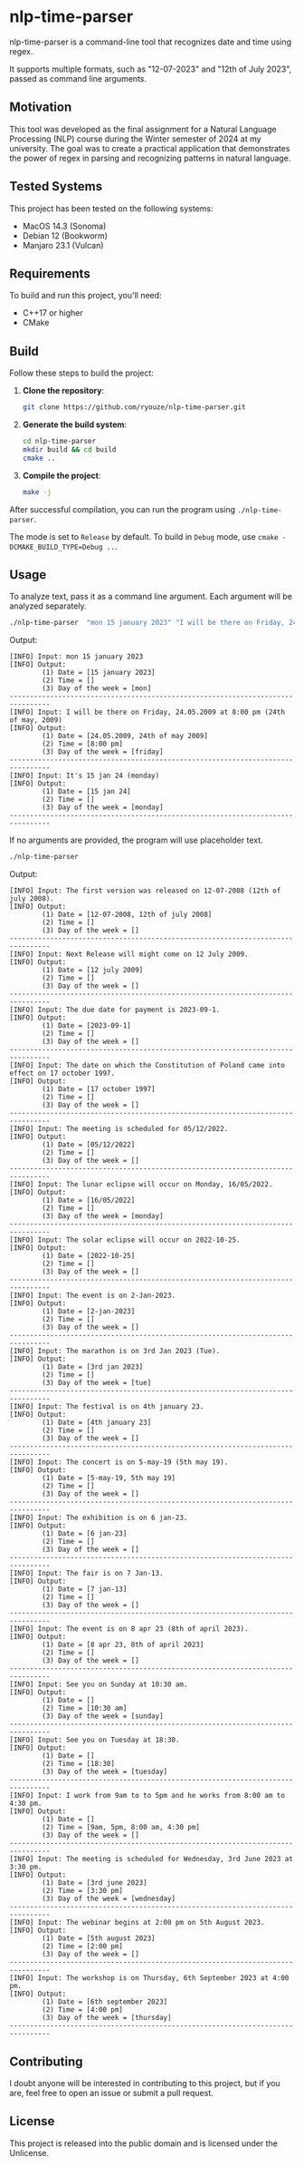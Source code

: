# nlp-time-parser

nlp-time-parser is a command-line tool that recognizes date and time using regex.

It supports multiple formats, such as "12-07-2023" and "12th of July 2023", passed as command line arguments.


## Motivation

This tool was developed as the final assignment for a Natural Language Processing (NLP) course during the Winter semester of 2024 at my university. The goal was to create a practical application that demonstrates the power of regex in parsing and recognizing patterns in natural language.


## Tested Systems

This project has been tested on the following systems:

- MacOS 14.3 (Sonoma)
- Debian 12 (Bookworm)
- Manjaro 23.1 (Vulcan)


## Requirements

To build and run this project, you'll need:

- C++17 or higher
- CMake


## Build

Follow these steps to build the project:

1. **Clone the repository**:
   ```bash
   git clone https://github.com/ryouze/nlp-time-parser.git
   ```

2. **Generate the build system**:
   ```bash
   cd nlp-time-parser
   mkdir build && cd build
   cmake ..
   ```

3. **Compile the project**:
    ```bash
    make -j
    ```

After successful compilation, you can run the program using `./nlp-time-parser`.

The mode is set to `Release` by default. To build in `Debug` mode, use `cmake -DCMAKE_BUILD_TYPE=Debug ..`.


## Usage

To analyze text, pass it as a command line argument. Each argument will be analyzed separately.

```bash
./nlp-time-parser  "mon 15 january 2023" "I will be there on Friday, 24.05.2009 at 8:00 pm (24th of may, 2009)" "It's 15 jan 24 (monday)"
```

Output:

```
[INFO] Input: mon 15 january 2023
[INFO] Output:
        (1) Date = [15 january 2023]
        (2) Time = []
        (3) Day of the week = [mon]
--------------------------------------------------------------------------------
[INFO] Input: I will be there on Friday, 24.05.2009 at 8:00 pm (24th of may, 2009)
[INFO] Output:
        (1) Date = [24.05.2009, 24th of may 2009]
        (2) Time = [8:00 pm]
        (3) Day of the week = [friday]
--------------------------------------------------------------------------------
[INFO] Input: It's 15 jan 24 (monday)
[INFO] Output:
        (1) Date = [15 jan 24]
        (2) Time = []
        (3) Day of the week = [monday]
--------------------------------------------------------------------------------
```

If no arguments are provided, the program will use placeholder text.

```bash
./nlp-time-parser
```

Output:

```
[INFO] Input: The first version was released on 12-07-2008 (12th of july 2008).
[INFO] Output:
        (1) Date = [12-07-2008, 12th of july 2008]
        (2) Time = []
        (3) Day of the week = []
--------------------------------------------------------------------------------
[INFO] Input: Next Release will might come on 12 July 2009.
[INFO] Output:
        (1) Date = [12 july 2009]
        (2) Time = []
        (3) Day of the week = []
--------------------------------------------------------------------------------
[INFO] Input: The due date for payment is 2023-09-1.
[INFO] Output:
        (1) Date = [2023-09-1]
        (2) Time = []
        (3) Day of the week = []
--------------------------------------------------------------------------------
[INFO] Input: The date on which the Constitution of Poland came into effect on 17 october 1997.
[INFO] Output:
        (1) Date = [17 october 1997]
        (2) Time = []
        (3) Day of the week = []
--------------------------------------------------------------------------------
[INFO] Input: The meeting is scheduled for 05/12/2022.
[INFO] Output:
        (1) Date = [05/12/2022]
        (2) Time = []
        (3) Day of the week = []
--------------------------------------------------------------------------------
[INFO] Input: The lunar eclipse will occur on Monday, 16/05/2022.
[INFO] Output:
        (1) Date = [16/05/2022]
        (2) Time = []
        (3) Day of the week = [monday]
--------------------------------------------------------------------------------
[INFO] Input: The solar eclipse will occur on 2022-10-25.
[INFO] Output:
        (1) Date = [2022-10-25]
        (2) Time = []
        (3) Day of the week = []
--------------------------------------------------------------------------------
[INFO] Input: The event is on 2-Jan-2023.
[INFO] Output:
        (1) Date = [2-jan-2023]
        (2) Time = []
        (3) Day of the week = []
--------------------------------------------------------------------------------
[INFO] Input: The marathon is on 3rd Jan 2023 (Tue).
[INFO] Output:
        (1) Date = [3rd jan 2023]
        (2) Time = []
        (3) Day of the week = [tue]
--------------------------------------------------------------------------------
[INFO] Input: The festival is on 4th january 23.
[INFO] Output:
        (1) Date = [4th january 23]
        (2) Time = []
        (3) Day of the week = []
--------------------------------------------------------------------------------
[INFO] Input: The concert is on 5-may-19 (5th may 19).
[INFO] Output:
        (1) Date = [5-may-19, 5th may 19]
        (2) Time = []
        (3) Day of the week = []
--------------------------------------------------------------------------------
[INFO] Input: The exhibition is on 6 jan-23.
[INFO] Output:
        (1) Date = [6 jan-23]
        (2) Time = []
        (3) Day of the week = []
--------------------------------------------------------------------------------
[INFO] Input: The fair is on 7 Jan-13.
[INFO] Output:
        (1) Date = [7 jan-13]
        (2) Time = []
        (3) Day of the week = []
--------------------------------------------------------------------------------
[INFO] Input: The event is on 8 apr 23 (8th of april 2023).
[INFO] Output:
        (1) Date = [8 apr 23, 8th of april 2023]
        (2) Time = []
        (3) Day of the week = []
--------------------------------------------------------------------------------
[INFO] Input: See you on Sunday at 10:30 am.
[INFO] Output:
        (1) Date = []
        (2) Time = [10:30 am]
        (3) Day of the week = [sunday]
--------------------------------------------------------------------------------
[INFO] Input: See you on Tuesday at 18:30.
[INFO] Output:
        (1) Date = []
        (2) Time = [18:30]
        (3) Day of the week = [tuesday]
--------------------------------------------------------------------------------
[INFO] Input: I work from 9am to to 5pm and he works from 8:00 am to 4:30 pm.
[INFO] Output:
        (1) Date = []
        (2) Time = [9am, 5pm, 8:00 am, 4:30 pm]
        (3) Day of the week = []
--------------------------------------------------------------------------------
[INFO] Input: The meeting is scheduled for Wednesday, 3rd June 2023 at 3:30 pm.
[INFO] Output:
        (1) Date = [3rd june 2023]
        (2) Time = [3:30 pm]
        (3) Day of the week = [wednesday]
--------------------------------------------------------------------------------
[INFO] Input: The webinar begins at 2:00 pm on 5th August 2023.
[INFO] Output:
        (1) Date = [5th august 2023]
        (2) Time = [2:00 pm]
        (3) Day of the week = []
--------------------------------------------------------------------------------
[INFO] Input: The workshop is on Thursday, 6th September 2023 at 4:00 pm.
[INFO] Output:
        (1) Date = [6th september 2023]
        (2) Time = [4:00 pm]
        (3) Day of the week = [thursday]
--------------------------------------------------------------------------------
```

## Contributing

I doubt anyone will be interested in contributing to this project, but if you are, feel free to open an issue or submit a pull request.


## License

This project is released into the public domain and is licensed under the Unlicense.
